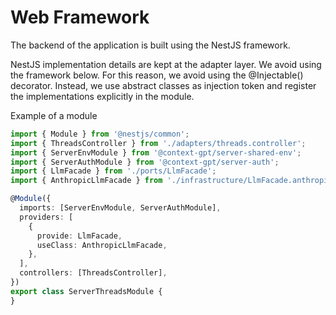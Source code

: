 # Web Framework

The backend of the application is built using the NestJS framework.

NestJS implementation details are kept at the adapter layer. We avoid using the framework below.
For this reason, we avoid using the @Injectable() decorator. Instead, we use abstract classes as injection
token and register the implementations explicitly in the module.

Example of a module

```ts
import { Module } from '@nestjs/common';
import { ThreadsController } from './adapters/threads.controller';
import { ServerEnvModule } from '@context-gpt/server-shared-env';
import { ServerAuthModule } from '@context-gpt/server-auth';
import { LlmFacade } from './ports/LlmFacade';
import { AnthropicLlmFacade } from './infrastructure/LlmFacade.anthropic';

@Module({
  imports: [ServerEnvModule, ServerAuthModule],
  providers: [
    {
      provide: LlmFacade,
      useClass: AnthropicLlmFacade,
    },
  ],
  controllers: [ThreadsController],
})
export class ServerThreadsModule {
}
```

